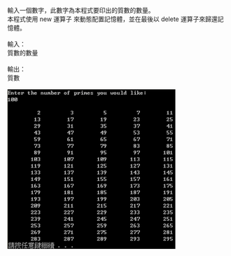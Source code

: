 輸入一個數字，此數字為本程式要印出的質數的數量。<br/>
本程式使用 new 運算子 來動態配置記憶體，並在最後以 delete 運算子來歸還記憶體。
<br/><br/>
輸入：<br/>
質數的數量
<br/><br/>
輸出：<br/>
質數
<br/><br/>
![image](https://github.com/veryjimmy/Cpp-Programming_hw7/blob/master/ex1.png)
